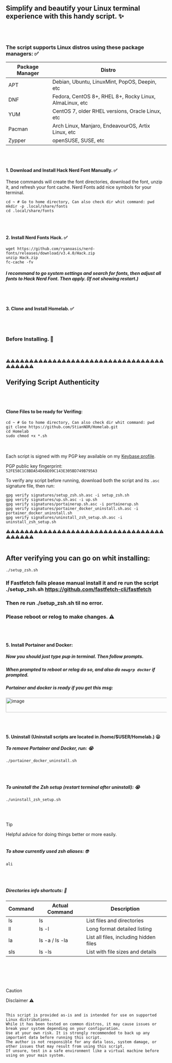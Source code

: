 ## Simplify and beautify your Linux terminal experience with this handy script. :sparkles:
<br><br>

### The script supports Linux distros using these package managers: ✅
| Package Manager | Distro |
|---------|----------------|
| APT     | Debian, Ubuntu, LinuxMint, PopOS, Deepin, etc  |
| DNF     | Fedora, CentOS 8+, RHEL 8+, Rocky Linux, AlmaLinux, etc  |
| YUM     | CentOS 7, older RHEL versions, Oracle Linux, etc  |
| Pacman  | Arch Linux, Manjaro, EndeavourOS, Artix Linux, etc      |
| Zypper  | openSUSE, SUSE, etc     |

<br><br>
#### 1. Download and Install Hack Nerd Font Manually. ✅
These commands will create the font directories, download the font, unzip it, and refresh your font cache.
Nerd Fonts add nice symbols for your terminal.
```
cd ~ # Go to home directory, Can also check dir whit command: pwd
mkdir -p .local/share/fonts 
cd .local/share/fonts
```
<br><br>
#### 2. Install Nerd Fonts Hack. ✅
```
wget https://github.com/ryanoasis/nerd-fonts/releases/download/v3.4.0/Hack.zip
unzip Hack.zip
fc-cache -fv
```

##### I recommand to go system settings and search for fonts, then adjust all fonts to Hack Nerd Font. Then apply. (If not showing restart.)

<br><br>
#### 3. Clone and Install Homelab. ✅
<br><br>
### Before Installing. 🛑
<br><br>
⚠️⚠️⚠️⚠️⚠️⚠️⚠️⚠️⚠️⚠️⚠️⚠️⚠️⚠️⚠️⚠️⚠️⚠️⚠️⚠️⚠️⚠️⚠️⚠️⚠️⚠️⚠️⚠️⚠️⚠️⚠️⚠️⚠️⚠️⚠️⚠️⚠️⚠️⚠️⚠️
## Verifying Script Authenticity
<br><br>
#### Clone Files to be ready for Verifing:
```
cd ~ # Go to home directory, Can also check dir whit command: pwd
git clone https://github.com/StianNOR/Homelab.git
cd Homelab
sudo chmod +x *.sh
```
<br><br>
Each script is signed with my PGP key available on my [Keybase profile](https://keybase.io/sarttech7).

PGP public key fingerprint:  
`52FE58C1C8BDA54D68E09C143E305BD749B795A3`

To verify any script before running, download both the script and its `.asc` signature file, then run:
```
gpg verify signatures/setup_zsh.sh.asc -i setup_zsh.sh
gpg verify signatures/up.sh.asc -i up.sh
gpg verify signatures/portainerup.sh.asc -i portainerup.sh
gpg verify signatures/portainer_docker_uninstall.sh.asc -i portainer_docker_uninstall.sh
gpg verify signatures/uninstall_zsh_setup.sh.asc -i uninstall_zsh_setup.sh
```
⚠️⚠️⚠️⚠️⚠️⚠️⚠️⚠️⚠️⚠️⚠️⚠️⚠️⚠️⚠️⚠️⚠️⚠️⚠️⚠️⚠️⚠️⚠️⚠️⚠️⚠️⚠️⚠️⚠️⚠️⚠️⚠️⚠️⚠️⚠️⚠️⚠️⚠️⚠️⚠️
<br><br>
## After verifying you can go on whit installing:

```
./setup_zsh.sh
```
### If Fastfetch fails please manual install it and re run the script ./setup_zsh.sh https://github.com/fastfetch-cli/fastfetch
### Then re run ./setup_zsh.sh til no error.


### Please reboot or relog to make changes. ⚠️

<br><br>
#### 5. Install Portainer and Docker:
##### Now you should just type pup in terminal. Then follow prompts.
##### When prompted to reboot or relog do so, and also do `newgrp docker` if prompted.
##### Portainer and docker is ready if you get this msg:
<img width="661" height="46" alt="image" src="https://github.com/user-attachments/assets/41a5297a-fe00-41cb-acb7-67e1a98acbb5" />



<br><br>

#### 5. Uninstall (Uninstall scripts are located in /home/$USER/Homelab.) 😦
##### To remove Portainer and Docker, run: 😭
```
./portainer_docker_uninstall.sh
```
<br><br>
##### To uninstall the Zsh setup (restart terminal after uninstall): 😭
```
./uninstall_zsh_setup.sh
```

<br><br>
> [!TIP]
> Helpful advice for doing things better or more easily.
<br><br>
##### To show currently used zsh aliases: 🤓
```
ali
```
<br><br>
##### Directories info shortcuts: 📝
| Command | Actual Command | Description                    |
|---------|----------------|-------------------------------|
| ls      | ls             | List files and directories     |
| ll      | ls -l          | Long format detailed listing   |
| la      | ls -a / ls -la | List all files, including hidden files |
| sls     | ls -ls         | List with file sizes and details |

<br><br>
<br><br>

> [!CAUTION]
> Disclaimer ⚠️
<br><br>

`This script is provided as-is and is intended for use on supported Linux distributions.`\
`While it has been tested on common distros, it may cause issues or break your system depending on your configuration.`\
`Use at your own risk. It is strongly recommended to back up any important data before running this script.`\
`The author is not responsible for any data loss, system damage, or other issues that may result from using this script.`\
`If unsure, test in a safe environment like a virtual machine before using on your main system.`
